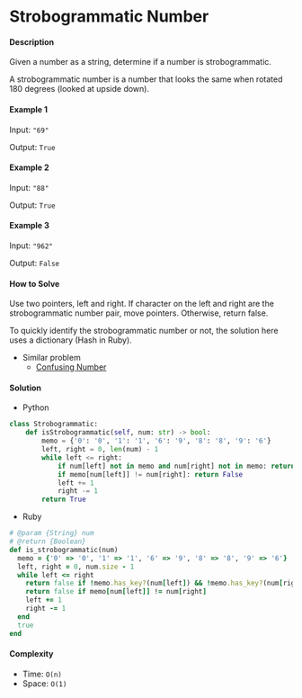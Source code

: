 # Strobogrammatic Number

#### Description

Given a number as a string, determine if a number is strobogrammatic.

A strobogrammatic number is a number that looks the same when rotated 180 degrees (looked at upside down).

#### Example 1
Input: `"69"`

Output: `True`

#### Example 2
Input: `"88"`

Output: `True`

#### Example 3
Input: `"962"`

Output: `False`

#### How to Solve

Use two pointers, left and right. If character on the left and right are the strobogrammatic number pair, move pointers. Otherwise, return false.

To quickly identify the strobogrammatic number or not, the solution here uses a dictionary (Hash in Ruby).

- Similar problem
    - [Confusing Number](confusing_number.md)

#### Solution
- Python

```python
class Strobogrammatic:
    def isStrobogrammatic(self, num: str) -> bool:
        memo = {'0': '0', '1': '1', '6': '9', '8': '8', '9': '6'}
        left, right = 0, len(num) - 1
        while left <= right:
            if num[left] not in memo and num[right] not in memo: return False
            if memo[num[left]] != num[right]: return False
            left += 1
            right -= 1
        return True
```

- Ruby

```ruby
# @param {String} num
# @return {Boolean}
def is_strobogrammatic(num)
  memo = {'0' => '0', '1' => '1', '6' => '9', '8' => '8', '9' => '6'}
  left, right = 0, num.size - 1
  while left <= right
    return false if !memo.has_key?(num[left]) && !memo.has_key?(num[right])
    return false if memo[num[left]] != num[right]
    left += 1
    right -= 1
  end
  true
end
```

#### Complexity
- Time: `O(n)`
- Space: `O(1)`